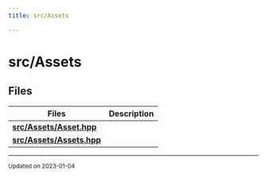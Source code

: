 ```yaml
---
title: src/Assets

---
```


# src/Assets





## Files

| Files           | Description    |
| -------------- | -------------- |
| **[src/Assets/Asset.hpp](/files/Asset_8hpp.md#file-asset.hpp)** |  |
| **[src/Assets/Assets.hpp](/files/Assets_8hpp.md#file-assets.hpp)** |  |






-------------------------------

<sub>Updated on 2023-01-04</sub>
